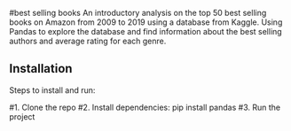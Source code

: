 #best selling books
An introductory analysis on the top 50 best selling books on Amazon from 2009 to 2019 using a database from Kaggle. Using Pandas to explore the database and find information about the best selling authors and average rating for each genre.

## Installation

Steps to install and run:

#1. Clone the repo
#2. Install dependencies:
pip install pandas
#3. Run the project
